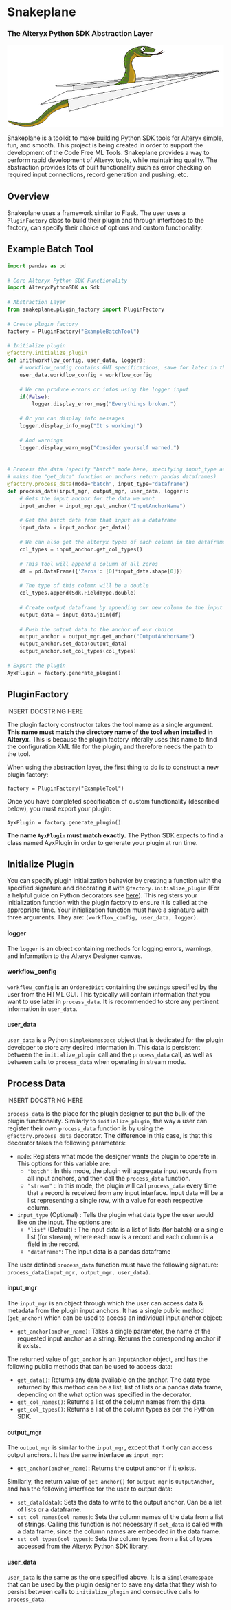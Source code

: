 # Snakeplane
### The Alteryx Python SDK Abstraction Layer

![alt text](./funny-snakes-on-a-plane-5.png)

Snakeplane is a toolkit to make building Python SDK tools for Alteryx simple, fun, and smooth.  This project is being created in order to support the development of the Code Free ML Tools. Snakeplane provides a way to perform rapid development of Alteryx tools, while maintaining quality. The abstraction provides lots of built functionality such as error checking on required input connections, record generation and pushing, etc. 

## Overview
Snakeplane uses a framework similar to Flask. The user uses a ```PluginFactory``` class to build their plugin and through interfaces to the factory, can specify their choice of options and custom functionality.

## Example Batch Tool
```python
import pandas as pd

# Core Alteryx Python SDK Functionality
import AlteryxPythonSDK as Sdk

# Abstraction Layer
from snakeplane.plugin_factory import PluginFactory

# Create plugin factory
factory = PluginFactory("ExampleBatchTool")

# Initialize plugin
@factory.initialize_plugin
def init(workflow_config, user_data, logger):
    # workflow_config contains GUI specifications, save for later in the user_data
    user_data.workflow_config = workflow_config

    # We can produce errors or infos using the logger input
    if(False):
        logger.display_error_msg("Everythings broken.")

    # Or you can display info messages
    logger.display_info_msg("It's working!")

    # And warnings
    logger.display_warn_msg("Consider yourself warned.")


# Process the data (specify "batch" mode here, specifying input_type as dataframe
# makes the "get_data" function on anchors return pandas dataframes)
@factory.process_data(mode="batch", input_type="dataframe")
def process_data(input_mgr, output_mgr, user_data, logger):
    # Gets the input anchor for the data we want
    input_anchor = input_mgr.get_anchor("InputAnchorName")

    # Get the batch data from that input as a dataframe
    input_data = input_anchor.get_data()

    # We can also get the alteryx types of each column in the dataframe
    col_types = input_anchor.get_col_types()

    # This tool will append a column of all zeros 
    df = pd.DataFrame({'Zeros': [0]*input_data.shape[0]})

    # The type of this column will be a double
    col_types.append(Sdk.FieldType.double)

    # Create output dataframe by appending our new column to the input data
    output_data = input_data.join(df)

    # Push the output data to the anchor of our choice
    output_anchor = output_mgr.get_anchor("OutputAnchorName")
    output_anchor.set_data(output_data)
    output_anchor.set_col_types(col_types)
    
# Export the plugin
AyxPlugin = factory.generate_plugin()
```

## PluginFactory
INSERT DOCSTRING HERE

The plugin factory constructor takes the tool name as a single argument. __This name must match the directory name of the tool when installed in Alteryx.__ This is because the plugin factory interally uses this name to find the configuration XML file for the plugin, and therefore needs the path to the tool.

When using the abstraction layer, the first thing to do is to construct a new plugin factory:

```factory = PluginFactory("ExampleTool")```

Once you have completed specification of custom functionality (described below), you must export your plugin:

```AyxPlugin = factory.generate_plugin()```

__The name ```AyxPlugin``` must match exactly.__ The Python SDK expects to find a class named AyxPlugin in order to generate your plugin at run time.

## Initialize Plugin
You can specify plugin initialization behavior by creating a function with the specified signature and decorating it with ```@factory.initialize_plugin``` (For a helpful guide on Python decorators see [here](https://realpython.com/primer-on-python-decorators/)). This registers your initialization function with the plugin factory to ensure it is called at the appropriate time. Your initialization function must have a signature with three arguments. They are: ```(workflow_config, user_data, logger)```. 
#### logger
The ```logger``` is an object containing methods for logging errors, warnings, and information to the Alteryx Designer canvas.
#### workflow_config
```workflow_config``` is an ```OrderedDict``` containing the settings specified by the user from the HTML GUI. This typically will contain information that you want to use later in ```process_data```. It is recommended to store any pertinent information in ```user_data```. 
#### user_data
```user_data``` is a Python ```SimpleNamespace``` object that is dedicated for the plugin developer to store any desired information in. This data is persistent between the ```initialize_plugin``` call and the ```process_data``` call, as well as between calls to ```process_data``` when operating in stream mode.

## Process Data
INSERT DOCSTRING HERE

```process_data``` is the place for the plugin designer to put the bulk of the plugin functionality. Similarly to ```initialize_plugin```, the way a user can register their own ```process_data``` function is by using the ```@factory.process_data``` decorator. The difference in this case, is that this decorator takes the following parameters:
- ```mode```: Registers what mode the designer wants the plugin to operate in. This options for this variable are:
    - ```"batch"``` : In this mode, the plugin will aggregate input records from all input anchors, and then call the ```process_data``` function. 
    - ```"stream"``` : In this mode, the plugin will call ```process_data``` every time that a record is received from any input interface. Input data will be a list representing a single row, with a value for each respective column. 
- ```input_type``` (Optional) : Tells the plugin what data type the user would like on the input. The options are:
    - ```"list"``` (Default) : The input data is a list of lists (for batch) or a single list (for stream), where each row is a record and each column is a field in the record.
    - ```"dataframe"```: The input data is a pandas dataframe

The user defined ```process_data``` function must have the following signature: ```process_data(input_mgr, output_mgr, user_data)```.

#### input_mgr
The ```input_mgr``` is an object through which the user can access data & metadata from the plugin input anchors. It has a single public method (```get_anchor```) which can be used to access an individual input anchor object:
- ```get_anchor(anchor_name)```: Takes a single parameter, the name of the requested input anchor as a string. Returns the corresponding anchor if it exists.

The returned value of ```get_anchor``` is an ```InputAnchor``` object, and has the following public methods that can be used to access data:
- ```get_data()```: Returns any data available on the anchor. The data type returned by this method can be a list, list of lists or a pandas data frame, depending on the what option was specified in the decorator.
- ```get_col_names()```: Returns a list of the column names from the data.
- ```get_col_types()```: Returns a list of the column types as per the Python SDK.

#### output_mgr
The ```output_mgr``` is similar to the ```input_mgr```, except that it only can access output anchors. It has the same interface as ```input_mgr```:
- ```get_anchor(anchor_name)```: Returns the output anchor if it exists.

Similarly, the return value of ```get_anchor()``` for ```output_mgr``` is ```OutputAnchor```, and has the following interface for the user to output data:
- ```set_data(data)```: Sets the data to write to the output anchor. Can be a list of lists or a dataframe. 
- ```set_col_names(col_names)```: Sets the column names of the data from a list of strings. Calling this function is not necessary if ```set_data``` is called with a data frame, since the column names are embedded in the data frame.
- ```set_col_types(col_types)```: Sets the column types from a list of types accessed from the Alteryx Python SDK library.

#### user_data
```user_data``` is the same as the one specified above. It is a ```SimpleNamespace``` that can be used by the plugin designer to save any data that they wish to persist between calls to ```initialize_plugin``` and consecutive calls to ```process_data```.